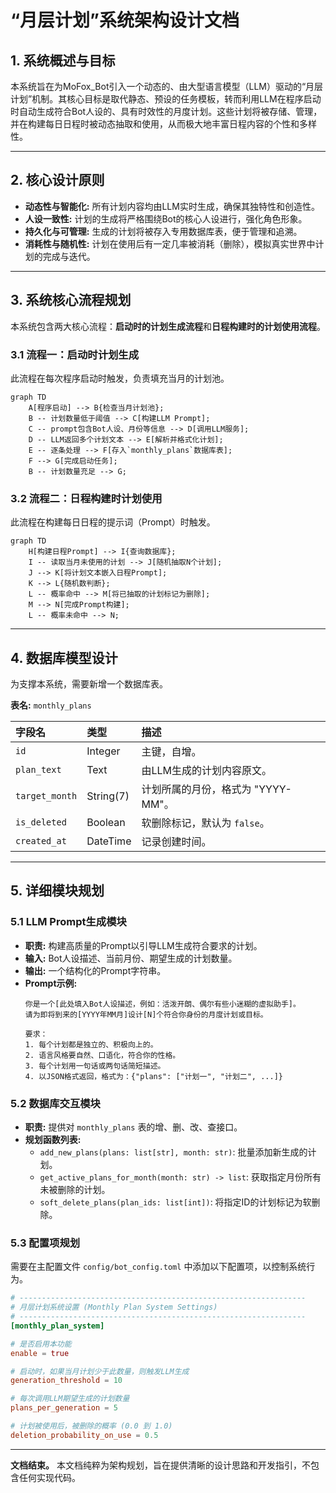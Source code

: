 # “月层计划”系统架构设计文档

## 1. 系统概述与目标

本系统旨在为MoFox_Bot引入一个动态的、由大型语言模型（LLM）驱动的“月层计划”机制。其核心目标是取代静态、预设的任务模板，转而利用LLM在程序启动时自动生成符合Bot人设的、具有时效性的月度计划。这些计划将被存储、管理，并在构建每日日程时被动态抽取和使用，从而极大地丰富日程内容的个性和多样性。

---

## 2. 核心设计原则

- **动态性与智能化:** 所有计划内容均由LLM实时生成，确保其独特性和创造性。
- **人设一致性:** 计划的生成将严格围绕Bot的核心人设进行，强化角色形象。
- **持久化与可管理:** 生成的计划将被存入专用数据库表，便于管理和追溯。
- **消耗性与随机性:** 计划在使用后有一定几率被消耗（删除），模拟真实世界中计划的完成与迭代。

---

## 3. 系统核心流程规划

本系统包含两大核心流程：**启动时的计划生成流程**和**日程构建时的计划使用流程**。

### 3.1 流程一：启动时计划生成

此流程在每次程序启动时触发，负责填充当月的计划池。

```mermaid
graph TD
    A[程序启动] --> B{检查当月计划池};
    B -- 计划数量低于阈值 --> C[构建LLM Prompt];
    C -- prompt包含Bot人设、月份等信息 --> D[调用LLM服务];
    D -- LLM返回多个计划文本 --> E[解析并格式化计划];
    E -- 逐条处理 --> F[存入`monthly_plans`数据库表];
    F --> G[完成启动任务];
    B -- 计划数量充足 --> G;
```

### 3.2 流程二：日程构建时计划使用

此流程在构建每日日程的提示词（Prompt）时触发。

```mermaid
graph TD
    H[构建日程Prompt] --> I{查询数据库};
    I -- 读取当月未使用的计划 --> J[随机抽取N个计划];
    J --> K[将计划文本嵌入日程Prompt];
    K --> L{随机数判断};
    L -- 概率命中 --> M[将已抽取的计划标记为删除];
    M --> N[完成Prompt构建];
    L -- 概率未命中 --> N;
```

---

## 4. 数据库模型设计

为支撑本系统，需要新增一个数据库表。

**表名:** `monthly_plans`

| 字段名 | 类型 | 描述 |
| :--- | :--- | :--- |
| `id` | Integer | 主键，自增。 |
| `plan_text` | Text | 由LLM生成的计划内容原文。 |
| `target_month` | String(7) | 计划所属的月份，格式为 "YYYY-MM"。 |
| `is_deleted` | Boolean | 软删除标记，默认为 `false`。 |
| `created_at` | DateTime | 记录创建时间。 |

---

## 5. 详细模块规划

### 5.1 LLM Prompt生成模块

- **职责:** 构建高质量的Prompt以引导LLM生成符合要求的计划。
- **输入:** Bot人设描述、当前月份、期望生成的计划数量。
- **输出:** 一个结构化的Prompt字符串。
- **Prompt示例:**
  ```
  你是一个[此处填入Bot人设描述，例如：活泼开朗、偶尔有些小迷糊的虚拟助手]。
  请为即将到来的[YYYY年MM月]设计[N]个符合你身份的月度计划或目标。
  
  要求：
  1. 每个计划都是独立的、积极向上的。
  2. 语言风格要自然、口语化，符合你的性格。
  3. 每个计划用一句话或两句话简短描述。
  4. 以JSON格式返回，格式为：{"plans": ["计划一", "计划二", ...]}
  ```

### 5.2 数据库交互模块

- **职责:** 提供对 `monthly_plans` 表的增、删、改、查接口。
- **规划函数列表:**
  - `add_new_plans(plans: list[str], month: str)`: 批量添加新生成的计划。
  - `get_active_plans_for_month(month: str) -> list`: 获取指定月份所有未被删除的计划。
  - `soft_delete_plans(plan_ids: list[int])`: 将指定ID的计划标记为软删除。

### 5.3 配置项规划

需要在主配置文件 `config/bot_config.toml` 中添加以下配置项，以控制系统行为。

```toml
# ----------------------------------------------------------------
# 月层计划系统设置 (Monthly Plan System Settings)
# ----------------------------------------------------------------
[monthly_plan_system]

# 是否启用本功能
enable = true

# 启动时，如果当月计划少于此数量，则触发LLM生成
generation_threshold = 10

# 每次调用LLM期望生成的计划数量
plans_per_generation = 5

# 计划被使用后，被删除的概率 (0.0 到 1.0)
deletion_probability_on_use = 0.5
```

---
**文档结束。** 本文档纯粹为架构规划，旨在提供清晰的设计思路和开发指引，不包含任何实现代码。